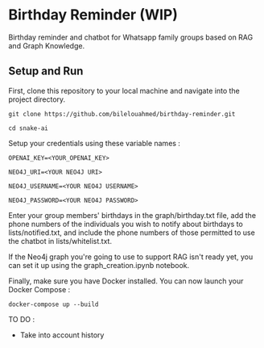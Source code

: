 # Birthday Reminder (WIP)
Birthday reminder and chatbot for Whatsapp family groups based on RAG and Graph Knowledge.

## Setup and Run

First, clone this repository to your local machine and navigate into the project directory.

```git clone https://github.com/bilelouahmed/birthday-reminder.git```

```cd snake-ai```

Setup your credentials using these variable names :

```OPENAI_KEY=<YOUR_OPENAI_KEY>```

```NEO4J_URI=<YOUR NEO4J URI>```

```NEO4J_USERNAME=<YOUR NEO4J USERNAME>```

```NEO4J_PASSWORD=<YOUR NEO4J PASSWORD>```

Enter your group members' birthdays in the graph/birthday.txt file, add the phone numbers of the individuals you wish to notify about birthdays to lists/notified.txt, and include the phone numbers of those permitted to use the chatbot in lists/whitelist.txt.

If the Neo4j graph you're going to use to support RAG isn't ready yet, you can set it up using the graph_creation.ipynb notebook.

Finally, make sure you have Docker installed. You can now launch your Docker Compose :

```docker-compose up --build```

TO DO :

- Take into account history